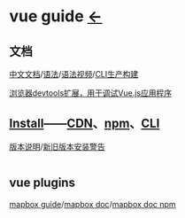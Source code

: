 # vue guide  [←](../framework.md)

## 文档

[中文文档](https://cn.vuejs.org/)/[语法](https://www.runoob.com/vue2/vue-tutorial.html)/[语法视频](https://learning.dcloud.io/#/?vid=1)/[CLI生产构建](https://cn.vuejs.org/v2/guide/deployment.html)

[浏览器devtools扩展，用于调试Vue.js应用程序](https://github.com/vuejs/vue-devtools#vue-devtools)

[]()

## [Install](https://v3.vuejs.org/guide/installation.html)——[CDN](https://v3.vuejs.org/guide/installation.html#cdn)、[npm](https://v3.vuejs.org/guide/installation.html#npm)、[CLI](https://v3.vuejs.org/guide/installation.html#cli)

[版本说明](https://vuejs.org/v2/guide/installation.html)/[新旧版本安装警告](https://cli.vuejs.org/guide/installation.html)

```

```

## vue plugins

[mapbox guide](https://joemorrison.medium.com/death-of-an-open-source-business-model-62bc227a7e9b)/[mapbox doc](https://docs.mapbox.com/mapbox-gl-js/example/)/[mapbox doc npm](https://www.npmjs.com/package/mapbox-gl-vue)

